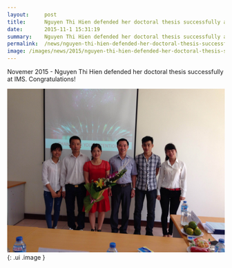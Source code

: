 ```yaml
---
layout:     post
title:      Nguyen Thi Hien defended her doctoral thesis successfully at IMS
date:       2015-11-1 15:31:19
summary:    Nguyen Thi Hien defended her doctoral thesis successfully at IMS
permalink:	/news/nguyen-thi-hien-defended-her-doctoral-thesis-successfully-at-ims.html
image: /images/news/2015/nguyen-thi-hien-defended-her-doctoral-thesis-successfully-at-ims.jpg
---
```


Novemer 2015 - Nguyen Thi Hien defended her doctoral thesis successfully at IMS. Congratulations!

![Novemer 2015 - Nguyen Thi Hien defended her doctoral thesis successfully at IMS. Congratulations!](/images/news/2015/nguyen-thi-hien-defended-her-doctoral-thesis-successfully-at-ims.jpg){: .ui .image }

